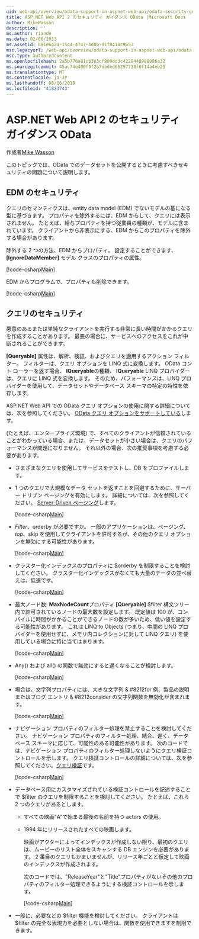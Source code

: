 ```yaml
---
uid: web-api/overview/odata-support-in-aspnet-web-api/odata-security-guidance
title: ASP.NET Web API 2 のセキュリティ ガイダンス OData |Microsoft Docs
author: MikeWasson
description: ''
ms.author: riande
ms.date: 02/06/2013
ms.assetid: b91e6424-1544-4747-bd0b-d1f8418c9653
msc.legacyurl: /web-api/overview/odata-support-in-aspnet-web-api/odata-security-guidance
msc.type: authoredcontent
ms.openlocfilehash: 2a5b776a81cb3e3cf809dd3c4229448988086a32
ms.sourcegitcommit: 45ac74e400f9f2b7dbded66297730f6f14a4eb25
ms.translationtype: MT
ms.contentlocale: ja-JP
ms.lasthandoff: 08/16/2018
ms.locfileid: "41823743"
---
```

<a name="security-guidance-for-aspnet-web-api-2-odata"></a>ASP.NET Web API 2 のセキュリティ ガイダンス OData
====================
作成者[Mike Wasson](https://github.com/MikeWasson)

このトピックでは、OData でのデータセットを公開するときに考慮すべきセキュリティの問題について説明します。

## <a name="edm-security"></a>EDM のセキュリティ

クエリのセマンティクスは、entity data model (EDM) でないモデルの基になる型に基づきます。 プロパティを除外するには、EDM からして、クエリには表示されません。 たとえば、給与プロパティを持つ従業員の種類が、モデルに含まれています。 クライアントから非表示にする、EDM からこのプロパティを除外する場合があります。

除外する 2 つの方法、EDM からプロパティ。 設定することができます、 **[IgnoreDataMember]** モデル クラスのプロパティの属性。

[!code-csharp[Main](odata-security-guidance/samples/sample1.cs)]

EDM からプログラムで、プロパティも削除できます。

[!code-csharp[Main](odata-security-guidance/samples/sample2.cs)]

## <a name="query-security"></a>クエリのセキュリティ

悪意のあるまたは単純なクライアントを実行する非常に長い時間がかかるクエリを作成することがあります。 最悪の場合に、サービスへのアクセスをこれが中断されることができます。

**[Queryable]** 属性は、解析、検証、およびクエリを適用するアクション フィルター。 フィルターは、クエリ オプションを LINQ 式に変換します。 OData コント ローラーを返す場合、 **IQueryable**の種類、 **IQueryable** LINQ プロバイダーは、クエリに LINQ 式を変換します。 そのため、パフォーマンスは、LINQ プロバイダーを使用して、データセットやデータベース スキーマの特定の特性を依存します。

ASP.NET Web API での OData クエリ オプションの使用に関する詳細については、次を参照してください。 [OData クエリ オプションをサポートしている](supporting-odata-query-options.md)します。

(たとえば、エンタープライズ環境) で、すべてのクライアントが信頼されていることがわかっている場合、または、データセットが小さい場合は、クエリのパフォーマンスが問題になりません。 それ以外の場合、次の推奨事項を考慮する必要があります。

- さまざまなクエリを使用してサービスをテストし、DB をプロファイルします。
- 1 つのクエリで大規模なデータ セットを返すことを回避するために、サーバー ドリブン ページングを有効にします。 詳細については、次を参照してください。 [Server-Driven ページング](supporting-odata-query-options.md#server-paging)します。 

    [!code-csharp[Main](odata-security-guidance/samples/sample3.cs)]
- $Filter、$orderby が必要ですか。 一部のアプリケーションは、ページング、$top、$skip を使用してクライアントを許可するが、その他のクエリ オプションを無効にする可能性があります。 

    [!code-csharp[Main](odata-security-guidance/samples/sample4.cs)]
- クラスター化インデックスのプロパティに $orderby を制限することを検討してください。 クラスター化インデックスがなくても大量のデータの並べ替えは、低速です。 

    [!code-csharp[Main](odata-security-guidance/samples/sample5.cs)]
- 最大ノード数: **MaxNodeCount**プロパティ **[Queryable]** $filter 構文ツリー内で許可されているノードの最大数を設定します。 既定値は 100 が、コンパイルに時間がかかることができるノードの数が多いため、低い値を設定する可能性があります。 これは LINQ to Objects (つまり、中間の LINQ プロバイダーを使用せずに、メモリ内コレクションに対して LINQ クエリ) を使用している場合に特に当てはまります。 

    [!code-csharp[Main](odata-security-guidance/samples/sample6.cs)]
- Any() および all() の関数で無効にすると遅くなることが検討します。 

    [!code-csharp[Main](odata-security-guidance/samples/sample7.cs)]
- 場合は、文字列プロパティには、大きな文字列 & #8212for 例、製品の説明またはブログ エントリ & #8212consider の文字列関数を無効化が含まれます。 

    [!code-csharp[Main](odata-security-guidance/samples/sample8.cs)]
- ナビゲーション プロパティのフィルター処理を禁止することを検討してください。 ナビゲーション プロパティのフィルター処理、結合、遅く、データベース スキーマに応じて、可能性のある可能性があります。 次のコードでは、ナビゲーション プロパティのフィルター処理しないようにクエリ検証コントロールを示します。 クエリ検証コントロールの詳細については、次を参照してください。[クエリ検証](supporting-odata-query-options.md#query-validation)です。 

    [!code-csharp[Main](odata-security-guidance/samples/sample9.cs)]
- データベース用にカスタマイズされている検証コントロールを記述することで $filter のクエリを制限することを検討してください。 たとえば、これら 2 つのクエリがあるとします。 

  - すべての映画"A"で始まる最後の名前を持つ actors の使用。
  - 1994 年にリリースされたすべての映画します。

    映画がアクターによってインデックスが作成しない限り、最初のクエリは、ムービーのリスト全体をスキャンする DB エンジンを必要があります。 2 番目のクエリもかまいませんが、リリース年ごとと仮定して映画のインデックスが作成されます。

    次のコードでは、"ReleaseYear"と"Title"プロパティがないその他のプロパティのフィルター処理できるようにする検証コントロールを示します。

    [!code-csharp[Main](odata-security-guidance/samples/sample10.cs)]
- 一般に、必要などの $filter 機能を検討してください。 クライアントは $filter の完全な表現力を必要としない場合は、関数を使用できますを制限できます。
